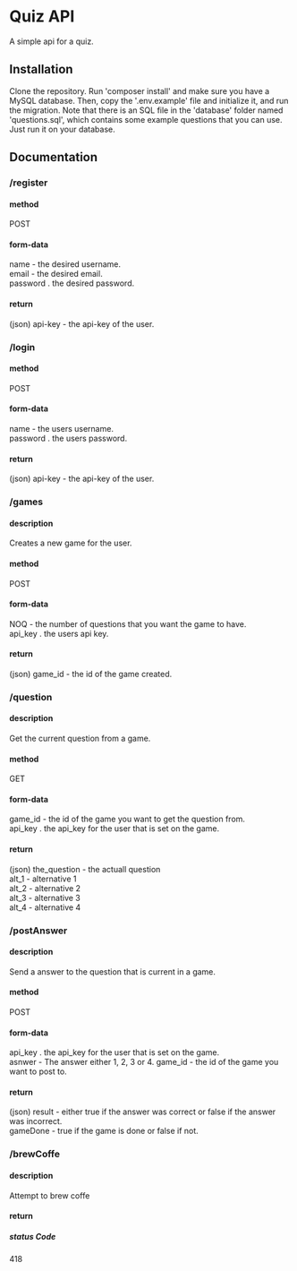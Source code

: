 # Quiz API
A simple api for a quiz.
## Installation
Clone the repository. Run 'composer install' and make sure you have a MySQL database. Then, copy the '.env.example' file and initialize it, and run the migration. Note that there is an SQL file in the 'database' folder named 'questions.sql', which contains some example questions that you can use. Just run it on your database.

## Documentation

### /register
#### method
POST
#### form-data
name - the desired username.  
email - the desired email.  
password . the desired password.  
#### return
(json) api-key - the api-key of the user.

### /login
#### method
POST
#### form-data
name - the users username.  
password . the users password.  
#### return
(json) api-key - the api-key of the user.

### /games
#### description
Creates a new game for the user.
#### method
POST
#### form-data
NOQ - the number of questions that you want the game to have.  
api_key . the users api key.  
#### return
(json) game_id - the id of the game created.

### /question
#### description
Get the current question from a game.
#### method
GET
#### form-data
game_id - the id of the game you want to get the question from.  
api_key . the api_key for the user that is set on the game.  
#### return
(json) 
the_question - the actuall question  
alt_1 - alternative 1  
alt_2 - alternative 2  
alt_3 - alternative 3  
alt_4 - alternative 4  

### /postAnswer
#### description
Send a answer to the question that is current in a game.
#### method
POST
#### form-data
api_key . the api_key for the user that is set on the game.  
asnwer - The answer either 1, 2, 3 or 4.
game_id - the id of the game you want to post to.
#### return
(json) 
result - either true if the answer was correct or false if the answer was incorrect.  
gameDone - true if the game is done or false if not.


### /brewCoffe
#### description
Attempt to brew coffe
#### return
##### status Code
418

